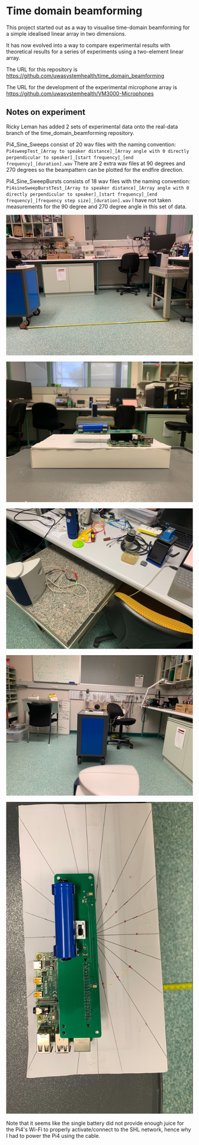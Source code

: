 # Time domain beamforming

This project started out as a way to visualise time-domain beamforming
for a simple idealised linear array in two dimensions.

It has now evolved into a way to compare experimental results with
theoretical results for a series of experiments using a two-element
linear array.

The URL for this repository is 
https://github.com/uwasystemhealth/time_domain_beamforming

The URL for the development of the experimental microphone array is
https://github.com/uwasystemhealth/VM3000-Microphones

## Notes on experiment

Ricky Leman has added 2 sets of experimental data onto the real-data 
branch of the time_domain_beamforming repository. 

Pi4_Sine_Sweeps consist of 20 wav files with the naming convention: 
`Pi4sweepTest_[Array to speaker distance]_[Array angle with 0 directly perpendicular to speaker]_[start frequency]_[end frequency]_[duration].wav`
There are 2 extra wav files at 90 degrees and 270 degrees so the beampattern can be plotted for the endfire direction.

Pi4_Sine_SweepBursts consists of 18 wav files with the naming convention:
`Pi4sineSweepBurstTest_[Array to speaker distance]_[Array angle with 0 directly perpendicular to speaker]_[start frequency]_[end frequency]_[frequency step size]_[duration].wav`
I have not taken measurements for the 90 degree and 270 degree angle in this set of data. 

![Source to array distance](figures/experimental_setup_01.jpeg)

![View from behind array](figures/experimental_setup_02.jpeg)

![View of source setup](figures/experimental_setup_03.jpeg)

![View from behind source](figures/experimental_setup_04.jpeg)

![View from above array](figures/experimental_setup_05.jpeg)

Note that it seems like the single battery did not provide enough juice
for the Pi4's Wi-Fi to properly activate/connect to the SHL network, 
hence why I had to power the Pi4 using the cable. 
